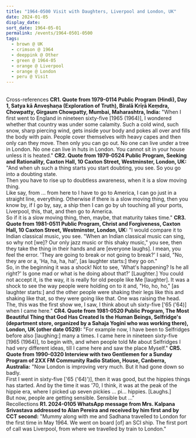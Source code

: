 ```yaml
---
title: "1964-0500 Visit with Daughters, Liverpool and London, UK"
date: 2024-01-05
display_date: 
sort_date: 1964-05-01
permalink: /events/1964-0501-0500
tags:
  - brown @ UK
  - crimson @ 1964
  - deeppink @ Other
  - green @ 1964-05
  - orange @ Liverpool
  - orange @ London
  - peru @ Visit
---
```


<br>

<wave-list>
  <list-title color="DarkSeaGreen" width="80">Cross-references</list-title>
  <list-item color="BlanchedAlmond" width="250"><b>CR1. Quote from 1979-0114 Public Program (Hindi), Day 1, Satya kā Anveṣhaṇa (Exploration of Truth), Biralā Krīṛā Keṃdra, Chowpatty, Girgaum Chowpatty, Mumbai, Maharashtra, India:</b> "When I first went to England in nineteen sixty-five [1965 (1964)], I wondered whether that country was under some calamity. Such a cold wind, such snow, sharp piercing wind, gets inside your body and pokes all over and fills the body with pain. People cover themselves with heavy capes and then only can they move. Then only you can go out. No one can live under a tree in London. No one can live in huts in London. You cannot sit in your house unless it is heated."</list-item>  
  <list-item color="Lavender" width="250"><b>CR2. Quote from 1979-0524 Public Program, Seeking and Rationality, Caxton Hall, 10 Caxton Street, Westminster, London, UK:</b> "And when uh such a thing starts you start doubting, you see. So you go into a doubting state.<br>
Then you have to rise up to doubtless awareness, when it is a slow moving thing.<br>
Like say, from ... from here to I have to go to America, I can go just in a straight line, everything. Otherwise if there is a slow moving thing, then you know by, if I go by, say, a ship then I can go by uh touching all your ports, Liverpool, this, that, and then go to America.<br>
So if it is a slow moving thing, then, maybe, that maturity takes time."</list-item>
  <list-item color="BlanchedAlmond" width="250"><b>CR3. Quote from 1981-0511 Public Program, Christ and Forgiveness, Caxton Hall, 10 Caxton Street, Westminster, London, UK:</b> "I would compare it to Indian classical music, you see. "When an Indian classical music can sing, so why not [we]? Our only jazz music or this shaky music," you see, then they take the thing in their hands and are [everyone laughs]. I mean, you feel the error. 'They are going to break or not going to break?' I said, "No, they are or a, 'Ha, ha, ha, ha!', [as laughter starts:] they go on."<br>
So, in the beginning it was a shock! Not to see, 'What's happening? Is he all right?' Is gone mad or what is he doing about that?' [Laughter.] You could not accept it, is the way, it is really for old people like Me [laughter]. It was a shock to see the way people were holding on to it and, "Ho, ho, ho," [as laughter starts:] and the other people were shaking their legs like this and shaking like that, so they were going like that. One was raising the head.<br>
The, this was the first show we, I saw, I think about uh sixty-five ['65 ('64)] when I came here."</list-item>
  <list-item color="Lavender" width="250"><b>CR4. Quote from 1981-0520 Public Program, The Most Beautiful Thing that God Has Created Is the Human Beings, Selfridge's (department store, organized by a Sahaja Yoginī who was working there), London, UK (other date 0529):</b> "For example now, I have been to Selfridges before also [laughing:] many a times. I came here in nineteen sixty-five [1965 (1964)], to begin with, and when people told Me about Selfridges I had very different ideas, till I came here and saw the place Myself."</list-item>
  <list-item color="BlanchedAlmond" width="250"><b>CR5. Quote from 1990-0320 Interview with two Gentlemen for a Sunday Program of 2XX FM Community Radio Station, House, Canberra, Australia:</b> "Now London is improving very much. But it had gone down so badly.<br>
First I went in sixty-five ['65 ('64)')], then it was good, but the hippies things has started. And by the time it was '70, I think, it was at the peak of the hippie era, where I picked up seven pickies ... pi... hippies. [Laughs.]<br>
But now, people are getting sensible. Sensible but ..."</list-item> 
</wave-list>

<br>

<wave-list>
  <list-title color="DarkSeaGreen" width="65"> Recollections</list-title>
  <list-item color="BlanchedAlmond"  width="280"><b>R1. 2024-0105 WhatsApp message from Mrs. Kalpana Srivastava addressed to Alan Pereira and received by him first and by CCT second:</b> "Mummy along with me and Sadhana travelled to London for the first time in May 1964. We went on board [of] an SCI ship. The first port of call was Liverpool, from where we travelled by train to London."</list-item>
</wave-list>

<br>